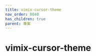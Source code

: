 ```yaml
---
title: vimix-cursor-theme
nav_order: 8040
has_children: true
parent: 專案
---
```



# vimix-cursor-theme

